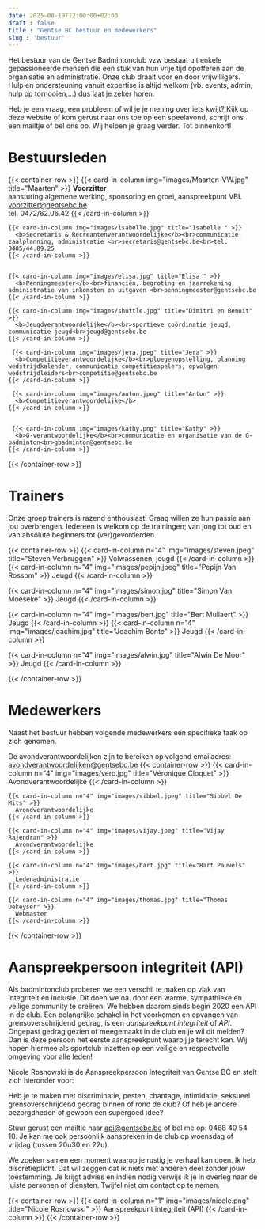 ```yaml
---
date: 2025-08-19T12:00:00+02:00
draft : false
title : "Gentse BC bestuur en medewerkers"
slug : 'bestuur'
---
```

Het bestuur van de Gentse Badmintonclub vzw bestaat uit enkele gepassioneerde mensen die een stuk van hun vrije tijd opofferen aan de organisatie en administratie. Onze club draait voor en door vrijwilligers. Hulp en ondersteuning vanuit expertise is altijd welkom (vb. events, admin, hulp op tornooien,…) dus laat je zeker horen.

Heb je een vraag, een probleem of wil je je mening over iets kwijt? Kijk op deze website of kom gerust naar ons toe op een speelavond, schrijf ons een mailtje of bel ons op. Wij helpen je graag verder. Tot binnenkort!



# Bestuursleden
{{< container-row >}}
    {{< card-in-column img="images/Maarten-VW.jpg" title="Maarten" >}}
    <b>Voorzitter</b><br>aansturing algemene werking, sponsoring en groei, aanspreekpunt VBL <br>voorzitter@gentsebc.be<br>tel. 0472/62.06.42
    {{< /card-in-column >}}

    {{< card-in-column img="images/isabelle.jpg" title="Isabelle " >}}
      <b>Secretaris & Recreantenverantwoordelijke</b><br>communicatie, zaalplanning, administratie <br>secretaris@gentsebc.be<br>tel. 0485/44.89.25
    {{< /card-in-column >}}


    {{< card-in-column img="images/elisa.jpg" title="Elisa " >}}
      <b>Penningmeester</b><br>financiën, begroting en jaarrekening, administratie van inkomsten en uitgaven <br>penningmeester@gentsebc.be
    {{< /card-in-column >}}

    {{< card-in-column img="images/shuttle.jpg" title="Dimitri en Benoit" >}}
      <b>Jeugdverantwoordelijke</b><br>sportieve coördinatie jeugd, communicatie jeugd<br>jeugd@gentsebc.be
    {{< /card-in-column >}}

     {{< card-in-column img="images/jera.jpeg" title="Jera" >}}
      <b>Competitieverantwoordelijke</b><br>ploegenopstelling, planning wedstrijdkalender, communicatie competitiespelers, opvolgen wedstrijdleiders<br>competitie@gentsebc.be
    {{< /card-in-column >}}

     {{< card-in-column img="images/anton.jpeg" title="Anton" >}}
      <b>Competitieverantwoordelijke</b>
    {{< /card-in-column >}}


     {{< card-in-column img="images/kathy.png" title="Kathy" >}}
      <b>G-verantwoordelijke</b><br>communicatie en organisatie van de G-badminton<br>gbadminton@gentsebc.be
    {{< /card-in-column >}}



{{< /container-row >}}

# Trainers
Onze groep trainers is razend enthousiast! Graag willen ze hun passie aan jou overbrengen. Iedereen is welkom op de trainingen; van jong tot oud en van absolute beginners tot (ver)gevorderden.

{{< container-row >}}
{{< card-in-column n="4" img="images/steven.jpeg" title="Steven Verbruggen" >}}
Volwassenen, jeugd
{{< /card-in-column >}}
{{< card-in-column n="4" img="images/pepijn.jpeg" title="Pepijn Van Rossom" >}}
Jeugd
{{< /card-in-column >}}

{{< card-in-column n="4" img="images/simon.jpg" title="Simon Van Moeseke" >}}
Jeugd
{{< /card-in-column >}}

{{< card-in-column n="4" img="images/bert.jpg" title="Bert Mullaert" >}}
Jeugd
{{< /card-in-column >}}
{{< card-in-column n="4" img="images/joachim.jpg" title="Joachim Bonte" >}}
Jeugd
{{< /card-in-column >}}

{{< card-in-column n="4" img="images/alwin.jpg" title="Alwin De Moor" >}}
Jeugd
{{< /card-in-column >}}



{{< /container-row >}}

# Medewerkers
Naast het bestuur hebben volgende medewerkers een specifieke taak op zich genomen.

De avondverantwoordelijken zijn te bereiken op volgend emailadres: avondverantwoordelijken@gentsebc.be
{{< container-row >}}
    {{< card-in-column n="4" img="images/vero.jpg" title="Véronique Cloquet" >}}
    Avondverantwoordelijke
    {{< /card-in-column >}}

    {{< card-in-column n="4" img="images/sibbel.jpeg" title="Sibbel De Mits" >}}
      Avondverantwoordelijke
    {{< /card-in-column >}}

    {{< card-in-column n="4" img="images/vijay.jpeg" title="Vijay Rajendran" >}}
      Avondverantwoordelijke
    {{< /card-in-column >}}

    {{< card-in-column n="4" img="images/bart.jpg" title="Bart Pauwels" >}}
      Ledenadministratie
    {{< /card-in-column >}}

    {{< card-in-column n="4" img="images/thomas.jpg" title="Thomas Dekeyser" >}}
      Webmaster
    {{< /card-in-column >}}


{{< /container-row >}}

# Aanspreekpersoon integriteit  (API)
Als badmintonclub proberen we een verschil te maken op vlak van integriteit en inclusie. Dit doen we oa. door een warme, sympathieke en veilige community te creëren. We hebben daarom sinds begin 2020 een API in de club. Een belangrijke schakel in het voorkomen en opvangen van grensoverschrijdend gedrag, is een *aanspreekpunt integriteit* of *API*. Ongepast gedrag gezien of meegemaakt in de club en je wil dit melden? Dan is deze persoon het eerste aanspreekpunt waarbij je terecht kan. Wij hopen hiermee als sportclub inzetten op een veilige en respectvolle omgeving voor alle leden!

Nicole Rosnowski is de Aanspreekpersoon Integriteit van Gentse BC en stelt zich hieronder voor:

Heb je te maken met discriminatie, pesten, chantage, intimidatie, seksueel grensoverschrijdend gedrag binnen of rond de club? Of heb je andere bezorgdheden of gewoon een supergoed idee?

Stuur gerust een mailtje naar api@gentsebc.be of bel me op: 0468 40 54 10. Je kan me ook persoonlijk aanspreken in de club op woensdag of vrijdag (tussen 20u30 en 22u).

We zoeken samen een moment waarop je rustig je verhaal kan doen. Ik heb discretieplicht. Dat wil zeggen dat ik niets met anderen deel zonder jouw toestemming. Je krijgt advies en indien nodig verwijs ik je in overleg naar de juiste personen of diensten. Twijfel niet om contact op te nemen.


{{< container-row >}}
{{< card-in-column n="1" img="images/nicole.png" title="Nicole Rosnowski" >}}
Aanspreekpunt integriteit (API)
{{< /card-in-column >}}
{{< /container-row >}}
